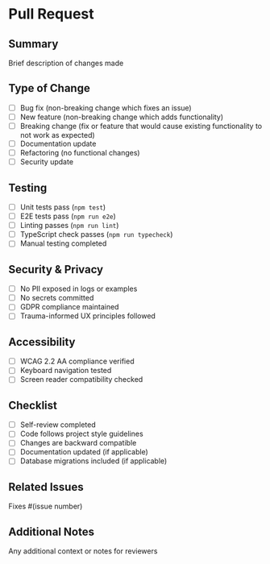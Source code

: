 # Pull Request

## Summary
Brief description of changes made

## Type of Change
- [ ] Bug fix (non-breaking change which fixes an issue)
- [ ] New feature (non-breaking change which adds functionality)
- [ ] Breaking change (fix or feature that would cause existing functionality to not work as expected)
- [ ] Documentation update
- [ ] Refactoring (no functional changes)
- [ ] Security update

## Testing
- [ ] Unit tests pass (`npm test`)
- [ ] E2E tests pass (`npm run e2e`)
- [ ] Linting passes (`npm run lint`)
- [ ] TypeScript check passes (`npm run typecheck`)
- [ ] Manual testing completed

## Security & Privacy
- [ ] No PII exposed in logs or examples
- [ ] No secrets committed
- [ ] GDPR compliance maintained
- [ ] Trauma-informed UX principles followed

## Accessibility
- [ ] WCAG 2.2 AA compliance verified
- [ ] Keyboard navigation tested
- [ ] Screen reader compatibility checked

## Checklist
- [ ] Self-review completed
- [ ] Code follows project style guidelines
- [ ] Changes are backward compatible
- [ ] Documentation updated (if applicable)
- [ ] Database migrations included (if applicable)

## Related Issues
Fixes #(issue number)

## Additional Notes
Any additional context or notes for reviewers
